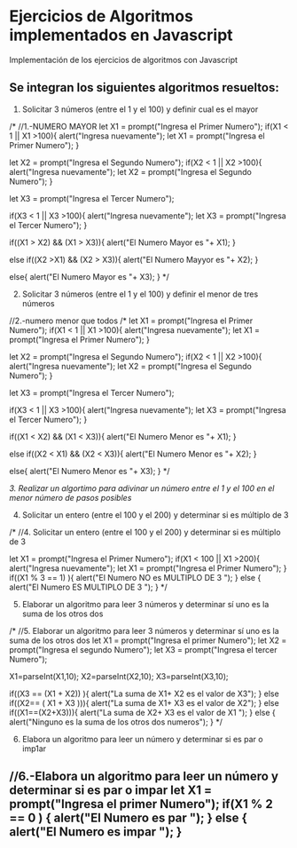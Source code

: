 # Ejercicios de Algoritmos implementados en Javascript
Implementación de los ejercicios de algoritmos con Javascript
## Se integran los siguientes algoritmos resueltos:

1. Solicitar 3 números (entre el 1 y el 100)  y definir cual es el mayor

/* //1.-NUMERO MAYOR
let X1 = prompt("Ingresa el Primer Numero");
if(X1 < 1 || X1 >100){
    alert("Ingresa nuevamente");
    let X1 = prompt("Ingresa el Primer Numero");
}

let X2 = prompt("Ingresa el Segundo Numero");
if(X2 < 1 || X2 >100){
    alert("Ingresa nuevamente");
    let X2 = prompt("Ingresa el Segundo Numero");
}

let X3 = prompt("Ingresa el Tercer Numero");

if(X3 < 1 || X3 >100){
    alert("Ingresa nuevamente");
    let X3 = prompt("Ingresa el Tercer Numero");
}

if((X1 > X2) && (X1 > X3)){
    alert("El Numero Mayor es "+ X1);
}

else if((X2 >X1) && (X2 > X3)){
    alert("El Numero Mayyor es "+ X2);
}

else{
    alert("El Numero Mayor es "+ X3);
} */

2. Solicitar 3 números (entre el 1 y el 100)  y definir el menor de tres números

//2.-numero menor que todos
/* let X1 = prompt("Ingresa el Primer Numero");
if(X1 < 1 || X1 >100){
    alert("Ingresa nuevamente");
    let X1 = prompt("Ingresa el Primer Numero");
}

let X2 = prompt("Ingresa el Segundo Numero");
if(X2 < 1 || X2 >100){
    alert("Ingresa nuevamente");
    let X2 = prompt("Ingresa el Segundo Numero");
}

let X3 = prompt("Ingresa el Tercer Numero");

if(X3 < 1 || X3 >100){
    alert("Ingresa nuevamente");
    let X3 = prompt("Ingresa el Tercer Numero");
}

if((X1 < X2) && (X1 < X3)){
    alert("El Numero Menor es "+ X1);
}

else if((X2 < X1) && (X2 < X3)){
    alert("El Numero Menor es "+ X2);
}

else{
    alert("El Numero Menor es "+ X3);
} */

_3. Realizar un algortimo para adivinar un número entre el 1 y el 100 en el menor número de pasos posibles_


4. Solicitar un entero (entre el 100 y el 200) y determinar si es múltiplo de 3

/* //4.	Solicitar un entero (entre el 100 y el 200) y determinar si es múltiplo de 3

let X1 = prompt("Ingresa el Primer Numero");
if(X1 < 100 || X1 >200){
    alert("Ingresa nuevamente");
    let X1 = prompt("Ingresa el Primer Numero");
}
if((X1 % 3 == 1) ){
    alert("El Numero NO es MULTIPLO DE 3 ");
}
else {
    alert("El Numero ES MULTIPLO DE 3 ");
}
 */

5. Elaborar un algoritmo para leer 3 números y determinar sí uno es la suma de los otros dos


/*  //5.	Elaborar un algoritmo para leer 3 números y determinar sí uno es la suma de los otros dos
let X1 = prompt("Ingresa el primer Numero");
let X2 = prompt("Ingresa el segundo Numero");
let X3 = prompt("Ingresa el tercer Numero");

X1=parseInt(X1,10);
X2=parseInt(X2,10);
X3=parseInt(X3,10);

if((X3 == (X1 + X2)) ){
    alert("La suma de X1+ X2 es el valor de X3");
}
else if((X2== ( X1 + X3 ))){
    alert("La suma de X1+ X3 es el valor de X2");
}
else if((X1==(X2+X3))){
    alert("La suma de X2+ X3 es el valor de X1 ");
}
else {
    alert("Ninguno es la suma de los otros dos numeros");
}  */

6. Elabora un algoritmo para leer un número y determinar si es par o imp1ar

//6.-Elabora un algoritmo para leer un número y determinar si es par o impar
let X1 = prompt("Ingresa el primer Numero");
if(X1 % 2 == 0 ) {
    alert("El Numero es par ");
}
else {
    alert("El Numero es impar ");
} 
---

